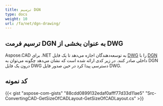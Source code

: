 ```yaml
---
title: ترسیم DGN
type: docs
weight: 10
url: /fa/net/dgn-drawing/
---
```


## **ترسیم فرمت DGN به عنوان بخشی از DWG**

Aspose.CAD برای .NET به توسعه‌دهندگان اجازه می‌دهد تا یک فایل [DWG](https://docs.fileformat.com/cad/dwg/) را با [DGN](https://docs.fileformat.com/cad/dgn/) داخلی صادر کنند. در زیر کدی ارائه شده است که نشان می‌دهد چگونه می‌توان به DGN درون یک فایل DWG دسترسی پیدا کرد در حین صدور فایل DWG.

## کد نمونه

{{< gist "aspose-com-gists" "88cdd0899132edaf0afff77d33d11ae5" "Src-ConvertingCAD-GetSizeOfCADLayout-GetSizeOfCADLayout.cs" >}}

